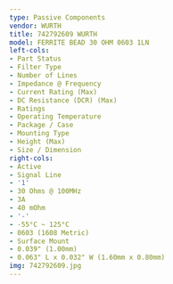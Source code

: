 ```yaml
---
type: Passive Components
vendor: WURTH
title: 742792609 WURTH
model: FERRITE BEAD 30 OHM 0603 1LN
left-cols:
- Part Status
- Filter Type
- Number of Lines
- Impedance @ Frequency
- Current Rating (Max)
- DC Resistance (DCR) (Max)
- Ratings
- Operating Temperature
- Package / Case
- Mounting Type
- Height (Max)
- Size / Dimension
right-cols:
- Active
- Signal Line
- '1'
- 30 Ohms @ 100MHz
- 3A
- 40 mOhm
- '-'
- -55°C ~ 125°C
- 0603 (1608 Metric)
- Surface Mount
- 0.039" (1.00mm)
- 0.063" L x 0.032" W (1.60mm x 0.80mm)
img: 742792609.jpg
---
```

